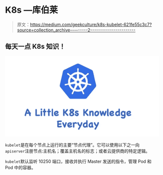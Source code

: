 # K8s —库伯莱

> 原文：<https://medium.com/geekculture/k8s-kubelet-621fe55c3c7?source=collection_archive---------2----------------------->

## 每天一点 K8s 知识！

![](img/5494aced8bca1a189d1a22dee3b9336f.png)

`kubelet`是在每个节点上运行的主要“节点代理”。它可以使用以下之一向`apiserver`注册节点:主机名；覆盖主机名的标志；或者云提供商的特定逻辑。

`kubelet`默认监听 10250 端口，接收并执行 Master 发送的指令，管理 Pod 和 Pod 中的容器。
